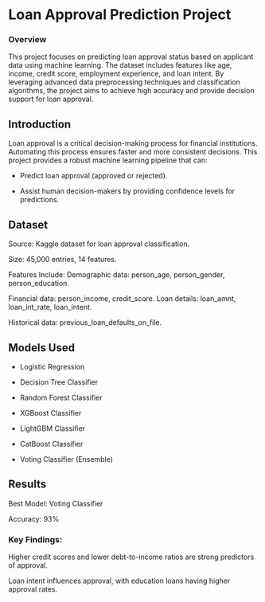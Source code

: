 # Loan Approval Prediction Project
### Overview

This project focuses on predicting loan approval status based on applicant data using machine learning. The dataset includes features like age, income, credit score, employment experience, and loan intent. By leveraging advanced data preprocessing techniques and classification algorithms, the project aims to achieve high accuracy and provide decision support for loan approval.

## Introduction
Loan approval is a critical decision-making process for financial institutions. Automating this process ensures faster and more consistent decisions. This project provides a robust machine learning pipeline that can:

 - Predict loan approval (approved or rejected).

 - Assist human decision-makers by providing confidence levels for predictions.

## Dataset

Source: Kaggle dataset for loan approval classification.

Size: 45,000 entries, 14 features.

Features Include:
Demographic data: person_age, person_gender, person_education.

Financial data: person_income, credit_score.
Loan details: loan_amnt, loan_int_rate, loan_intent.

Historical data: previous_loan_defaults_on_file.

## Models Used

- Logistic Regression

- Decision Tree Classifier

- Random Forest Classifier

- XGBoost Classifier

- LightGBM Classifier

- CatBoost Classifier

- Voting Classifier (Ensemble)

## Results

Best Model: Voting Classifier

Accuracy: 93%

### Key Findings:

Higher credit scores and lower debt-to-income ratios are strong predictors of approval.

Loan intent influences approval, with education loans having higher approval rates.
